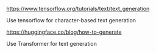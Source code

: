 https://www.tensorflow.org/tutorials/text/text_generation

Use tensorflow for character-based text generation

https://huggingface.co/blog/how-to-generate

Use Transformer for text generation
